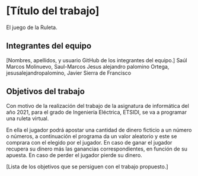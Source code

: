 # [Título del trabajo]

El juego de la Ruleta.

## Integrantes del equipo

[Nombres, apellidos, y usuario GitHub de los integrantes del equipo.]
Saúl Marcos Molinuevo,  Saul-Marcos
Jesus alejandro palomino Ortega, jesusalejandropalomino, Javier Sierra de Francisco

## Objetivos del trabajo

Con motivo de la realización del trabajo de la asignatura de informática del año 2021, para el grado de Ingeniería Eléctrica, ETSIDI, se va a programar una ruleta virtual.

En ella el jugador podrá apostar una cantidad de dinero ficticio a un número o números, a continuación el programa da un valor aleatorio y este se comprara con el elegido por el jugador. En caso de ganar el jugador recupera su dinero más las ganancias correspondientes, en función de su apuesta. En caso de perder el jugador pierde su dinero. 

[Lista de los objetivos que se persiguen con el trabajo propuesto.]
